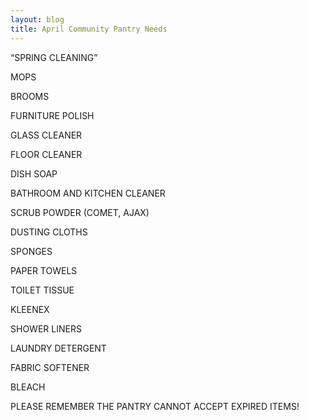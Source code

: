 ```yaml
---
layout: blog
title: April Community Pantry Needs
---
```


“SPRING CLEANING”

MOPS

BROOMS

FURNITURE POLISH

GLASS CLEANER

FLOOR CLEANER

DISH SOAP

BATHROOM AND KITCHEN CLEANER

SCRUB POWDER (COMET, AJAX)

DUSTING CLOTHS

SPONGES

PAPER TOWELS

TOILET TISSUE

KLEENEX

SHOWER LINERS

LAUNDRY DETERGENT

FABRIC SOFTENER

BLEACH

PLEASE REMEMBER THE PANTRY CANNOT ACCEPT EXPIRED ITEMS!


